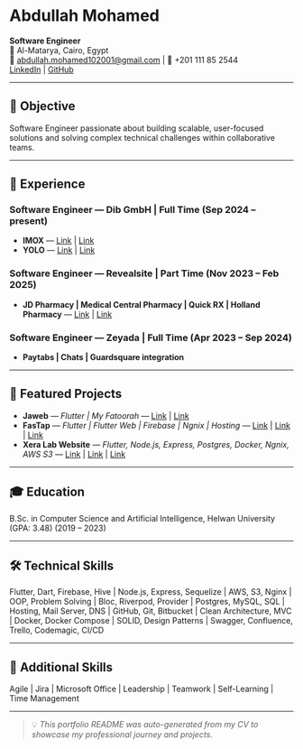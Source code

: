 # Abdullah Mohamed

**Software Engineer**  
📍 Al-Matarya, Cairo, Egypt  
📧 [abdullah.mohamed102001@gmail.com](mailto:abdullah.mohamed102001@gmail.com) | 📱 +201 111 85 2544  
[LinkedIn](https://linkedin.com/in/abdullah-mohamed-3010) | [GitHub](https://github.com/Abdullah3010)

---

## 🚀 Objective
Software Engineer passionate about building scalable, user-focused solutions and solving complex technical challenges within collaborative teams.

---

## 💼 Experience

### Software Engineer — Dib GmbH | Full Time (Sep 2024 – present)
- **IMOX**  — [Link](https://play.google.com/store/apps/details?id=com.imox.gmbh) | [Link](https://apps.apple.com/eg/app/imox/id6450317996)
- **YOLO**  — [Link](https://play.google.com/store/apps/details?id=com.lila.lila&pli=1) | [Link](https://apps.apple.com/us/app/yolo-clinic-app/id6443390787)

### Software Engineer — Revealsite | Part Time (Nov 2023 – Feb 2025)
- **JD Pharmacy | Medical Central Pharmacy | Quick RX | Holland Pharmacy**  — [Link](https://play.google.com/store/apps/developer?id=Revealsite) | [Link](https://apps.apple.com/us/developer/revealsite-llc/id1720473895)

### Software Engineer — Zeyada | Full Time (Apr 2023 – Sep 2024)
- **Paytabs | Chats | Guardsquare integration** 

---

## 📌 Featured Projects
- **Jaweb** — *Flutter | My Fatoorah*  — [Link](https://play.google.com/store/apps/details?id=com.jawebapp.game&pli=1) | [Link](https://apps.apple.com/eg/app/jaweb/id6742411453)
- **FasTap** — *Flutter | Flutter Web | Firebase | Ngnix | Hosting*  — [Link](https://play.google.com/store/apps/details?id=net.fastap.app&hl=en) | [Link](https://apps.apple.com/be/app/fastap-app/id6503629130) | [Link](https://fastap.net/share/ohMbNOR3mqYJKKF2Z0DwN6uJmXB3)
- **Xera Lab Website** — *Flutter, Node.js, Express, Postgres, Docker, Ngnix, AWS S3*  — [Link](https://github.com/Xera-Lab/Xera-back-end) | [Link](https://github.com/Xera-Lab/xera_lab_customer) | [Link](https://github.com/Xera-Lab/Xera-Lab-Portal)

---

## 🎓 Education
B.Sc. in Computer Science and Artificial Intelligence, Helwan University (GPA: 3.48) (2019 – 2023)

---

## 🛠 Technical Skills
Flutter, Dart, Firebase, Hive | Node.js, Express, Sequelize | AWS, S3, Nginx | OOP, Problem Solving | Bloc, Riverpod, Provider | Postgres, MySQL, SQL | Hosting, Mail Server, DNS | GitHub, Git, Bitbucket | Clean Architecture, MVC | Docker, Docker Compose | SOLID, Design Patterns | Swagger, Confluence, Trello, Codemagic, CI/CD

---

## 🤝 Additional Skills
Agile | Jira | Microsoft Office | Leadership | Teamwork | Self-Learning | Time Management

---

> 💡 *This portfolio README was auto-generated from my CV to showcase my professional journey and projects.*

